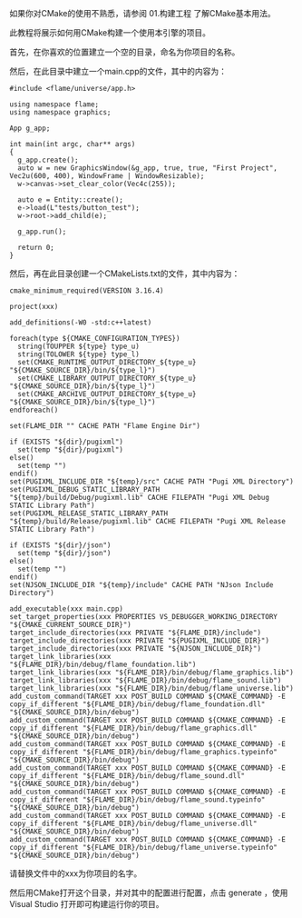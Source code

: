 如果你对CMake的使用不熟悉，请参阅 01.构建工程 了解CMake基本用法。

此教程将展示如何用CMake构建一个使用本引擎的项目。

首先，在你喜欢的位置建立一个空的目录，命名为你项目的名称。

然后，在此目录中建立一个main.cpp的文件，其中的内容为：

    #include <flame/universe/app.h>

    using namespace flame;
    using namespace graphics;

    App g_app;

    int main(int argc, char** args)
    {
      g_app.create();
      auto w = new GraphicsWindow(&g_app, true, true, "First Project", Vec2u(600, 400), WindowFrame | WindowResizable);
      w->canvas->set_clear_color(Vec4c(255));

      auto e = Entity::create();
      e->load(L"tests/button_test");
      w->root->add_child(e);

      g_app.run();

      return 0;
    }

然后，再在此目录创建一个CMakeLists.txt的文件，其中内容为：

    cmake_minimum_required(VERSION 3.16.4)

    project(xxx)

    add_definitions(-W0 -std:c++latest)

    foreach(type ${CMAKE_CONFIGURATION_TYPES})
      string(TOUPPER ${type} type_u)
      string(TOLOWER ${type} type_l)
      set(CMAKE_RUNTIME_OUTPUT_DIRECTORY_${type_u} "${CMAKE_SOURCE_DIR}/bin/${type_l}")
      set(CMAKE_LIBRARY_OUTPUT_DIRECTORY_${type_u} "${CMAKE_SOURCE_DIR}/bin/${type_l}")
      set(CMAKE_ARCHIVE_OUTPUT_DIRECTORY_${type_u} "${CMAKE_SOURCE_DIR}/bin/${type_l}")
    endforeach()

    set(FLAME_DIR "" CACHE PATH "Flame Engine Dir")

    if (EXISTS "${dir}/pugixml")
      set(temp "${dir}/pugixml")
    else()
      set(temp "")
    endif()
    set(PUGIXML_INCLUDE_DIR "${temp}/src" CACHE PATH "Pugi XML Directory")
    set(PUGIXML_DEBUG_STATIC_LIBRARY_PATH "${temp}/build/Debug/pugixml.lib" CACHE FILEPATH "Pugi XML Debug STATIC Library Path")
    set(PUGIXML_RELEASE_STATIC_LIBRARY_PATH "${temp}/build/Release/pugixml.lib" CACHE FILEPATH "Pugi XML Release STATIC Library Path")

    if (EXISTS "${dir}/json")
      set(temp "${dir}/json")
    else()
      set(temp "")
    endif()
    set(NJSON_INCLUDE_DIR "${temp}/include" CACHE PATH "NJson Include Directory")

    add_executable(xxx main.cpp)
    set_target_properties(xxx PROPERTIES VS_DEBUGGER_WORKING_DIRECTORY "${CMAKE_CURRENT_SOURCE_DIR}")
    target_include_directories(xxx PRIVATE "${FLAME_DIR}/include")
    target_include_directories(xxx PRIVATE "${PUGIXML_INCLUDE_DIR}")
    target_include_directories(xxx PRIVATE "${NJSON_INCLUDE_DIR}")
    target_link_libraries(xxx "${FLAME_DIR}/bin/debug/flame_foundation.lib")
    target_link_libraries(xxx "${FLAME_DIR}/bin/debug/flame_graphics.lib")
    target_link_libraries(xxx "${FLAME_DIR}/bin/debug/flame_sound.lib")
    target_link_libraries(xxx "${FLAME_DIR}/bin/debug/flame_universe.lib")
    add_custom_command(TARGET xxx POST_BUILD COMMAND ${CMAKE_COMMAND} -E copy_if_different "${FLAME_DIR}/bin/debug/flame_foundation.dll" "${CMAKE_SOURCE_DIR}/bin/debug")
    add_custom_command(TARGET xxx POST_BUILD COMMAND ${CMAKE_COMMAND} -E copy_if_different "${FLAME_DIR}/bin/debug/flame_graphics.dll" "${CMAKE_SOURCE_DIR}/bin/debug")
    add_custom_command(TARGET xxx POST_BUILD COMMAND ${CMAKE_COMMAND} -E copy_if_different "${FLAME_DIR}/bin/debug/flame_graphics.typeinfo" "${CMAKE_SOURCE_DIR}/bin/debug")
    add_custom_command(TARGET xxx POST_BUILD COMMAND ${CMAKE_COMMAND} -E copy_if_different "${FLAME_DIR}/bin/debug/flame_sound.dll" "${CMAKE_SOURCE_DIR}/bin/debug")
    add_custom_command(TARGET xxx POST_BUILD COMMAND ${CMAKE_COMMAND} -E copy_if_different "${FLAME_DIR}/bin/debug/flame_sound.typeinfo" "${CMAKE_SOURCE_DIR}/bin/debug")
    add_custom_command(TARGET xxx POST_BUILD COMMAND ${CMAKE_COMMAND} -E copy_if_different "${FLAME_DIR}/bin/debug/flame_universe.dll" "${CMAKE_SOURCE_DIR}/bin/debug")
    add_custom_command(TARGET xxx POST_BUILD COMMAND ${CMAKE_COMMAND} -E copy_if_different "${FLAME_DIR}/bin/debug/flame_universe.typeinfo" "${CMAKE_SOURCE_DIR}/bin/debug")
    
请替换文件中的xxx为你项目的名字。

然后用CMake打开这个目录，并对其中的配置进行配置，点击 generate ，使用 Visual Studio 打开即可构建运行你的项目。
